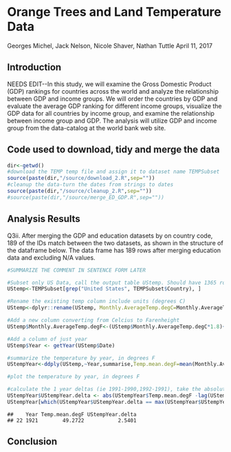 Orange Trees and Land Temperature Data
================
Georges Michel, Jack Nelson, Nicole Shaver, Nathan Tuttle
April 11, 2017

Introduction
------------

NEEDS EDIT--In this study, we will examine the Gross Domestic Product (GDP) rankings for countries across the world and analyze the relationship between GDP and income groups. We will order the countries by GDP and evaluate the average GDP ranking for different income groups, visualize the GDP data for all countries by income group, and examine the relationship between income group and GDP. The analysis will utilize GDP and income group from the data-catalog at the world bank web site.

Code used to download, tidy and merge the data
----------------------------------------------

``` r
dir<-getwd()
#download the TEMP temp file and assign it to dataset name TEMPSubset
source(paste(dir,"/source/download_2.R",sep=""))
#cleanup the data-turn the dates from strings to dates
source(paste(dir,"/source/cleanup_2.R",sep=""))
#source(paste(dir,"/source/merge_ED_GDP.R",sep=""))
```

Analysis Results
----------------

Q3ii. After merging the GDP and education datasets by on country code, 189 of the IDs match between the two datasets, as shown in the structure of the dataframe below. The data frame has 189 rows after merging education data and excluding N/A values.

``` r
#SUMMARIZE THE COMMENT IN SENTENCE FORM LATER

#Subset only US Data, call the output table UStemp. Should have 1365 rows
UStemp<-TEMPSubset[grep("United States", TEMPSubset$Country), ]

#Rename the existing temp column include units (degrees C)
UStemp<-dplyr::rename(UStemp, Monthly.AverageTemp.degC=Monthly.AverageTemp)

#Add a new column converting from Celcius to Farenheight
UStemp$Monthly.AverageTemp.degF<-(UStemp$Monthly.AverageTemp.degC*1.8)+32

#Add a column of just year
UStemp$Year <- getYear(UStemp$Date)

#summarize the temperature by year, in degrees F
UStempYear<-ddply(UStemp,~Year,summarise,Temp.mean.degF=mean(Monthly.AverageTemp.degF))

#plot the temperature by year, in degrees F

#calculate the 1 year deltas (ie 1991-1990,1992-1991), take the absolute value, and then report the max value and the years
UStempYear$UStempYear.delta <- abs(UStempYear$Temp.mean.degF -lag(UStempYear$Temp.mean.degF))
UStempYear[which(UStempYear$UStempYear.delta == max(UStempYear$UStempYear.delta, na.rm=TRUE)), ]
```

    ##    Year Temp.mean.degF UStempYear.delta
    ## 22 1921        49.2722           2.5401

Conclusion
----------

